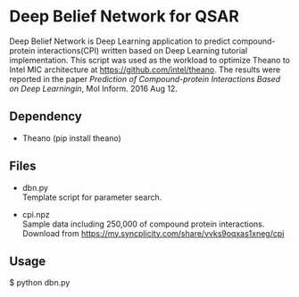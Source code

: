 Deep Belief Network for QSAR
============================

Deep Belief Network is Deep Learning application to predict compound-protein interactions(CPI)
written based on Deep Learning tutorial implementation.
This script was used as the workload to optimize Theano to Intel MIC architecture at https://github.com/intel/theano.
The results were reported in the paper _Prediction of Compound-protein Interactions Based on Deep Learningin_, Mol Inform. 2016 Aug 12.

Dependency
----------

- Theano (pip install theano)

Files
-----

- dbn.py  
Template script for parameter search.

- cpi.npz  
Sample data including 250,000 of compound protein interactions.  
Download from https://my.syncplicity.com/share/vvks9oqxas1xneg/cpi

Usage
-----

$ python dbn.py
